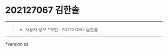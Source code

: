 # 202127067 김한솔
-----------------
>* 사용자 정보
*학번 : 202127067
        김한솔
-----------------
*version
        ss
